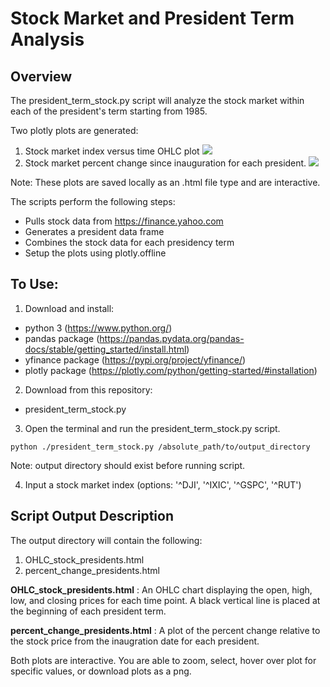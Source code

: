 # Stock Market and President Term Analysis
## Overview

The president_term_stock.py script will analyze the stock market within each of the president's term starting from 1985. 

Two plotly plots are generated: 
1. Stock market index versus time OHLC plot
![](https://github.com/aylindincer/Stock_Market_Analysis/blob/master/examples/OHLC_stock_presidents.png) 
2. Stock market percent change since inauguration for each president.
![](https://github.com/aylindincer/Stock_Market_Analysis/blob/master/examples/percent_change_presidents.png) 

Note: These plots are saved locally as an .html file type and are interactive.

The scripts perform the following steps:
- Pulls stock data from https://finance.yahoo.com
- Generates a president data frame
- Combines the stock data for each presidency term
- Setup the plots using plotly.offline

## To Use:
1. Download and install:
- python 3 (https://www.python.org/)
- pandas package (https://pandas.pydata.org/pandas-docs/stable/getting_started/install.html)
- yfinance package (https://pypi.org/project/yfinance/)
- plotly package (https://plotly.com/python/getting-started/#installation)

2. Download from this repository:
 - president_term_stock.py

3. Open the terminal and run the president_term_stock.py script.
```
python ./president_term_stock.py /absolute_path/to/output_directory
```
Note:  output directory should exist before running script.

4. Input a stock market index (options: '^DJI', '^IXIC', '^GSPC', '^RUT')

## Script Output Description

The output directory will contain the following: 
1.	OHLC_stock_presidents.html
2.	percent_change_presidents.html

**OHLC_stock_presidents.html**
: An OHLC chart displaying the open, high, low, and closing prices for each time point. A black vertical line is placed at the beginning of each president term.

**percent_change_presidents.html**
: A plot of the percent change relative to the stock price from the inaugration date for each president.

Both plots are interactive.  You are able to zoom, select, hover over plot for specific values, or download plots as a png.
